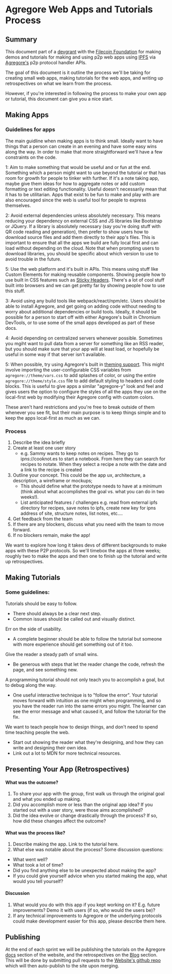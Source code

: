 # Agregore Web Apps and Tutorials Process

## Summary

This document part of a [devgrant](https://github.com/ipfs/devgrants/pull/245) with the [Filecoin Foundation](https://fil.org/) for making demos and tutorials for making and using p2p web apps using [IPFS](https://ipfs.tech/) via [Agregore's](https://agregore.mauve.moe/) p2p protocol handler APIs.

The goal of this document is it outline the process we'll be taking for creating small web apps, making tutorials for the web apps, and writing up retrospectives on what we learn from the process.

However, if you're interested in following the process to make your own app or tutorial, this document can give you a nice start.

## Making Apps

### Guidelines for apps

The main guidline when making apps is to think small.
Ideally want to have things that a person can create in an evening and have some easy wins along the way.
In order to make that more straightforward we'll have a few constraints on the code.

1: Aim to make something that would be useful and or fun at the end.
Something which a person might want to use beyond the tutorial or that has room for growth for people to tinker with further.
If it's a note taking app, maybe give them ideas for how to aggregate notes or add custom formatting or text editing functionality.
Useful doesn't necessarily mean that it has to be utilitarian. Apps that exist to be fun to make and play with are also encouraged since the web is useful tool for people to express themselves.

2: Avoid external dependencies unless absolutely necessary.
This means reducing your dependency on external CSS and JS libraries like Bootstrap or JQuery. If a library is absolutely necessary (say you're doing stuff with QR code reading and generation), then prefer to show users how to download source files and add them directly to their app's files. This is important to ensure that all the apps we build are fully local first and can load without depending on the cloud. Note that when prompting users to download libraries, you should be specific about which version to use to avoid trouble in the future.

5: Use the web platform and it's built in APIs.
This means using stuff like Custom Elements for making reusable components.
Showing people how to use built in CSS features such as [Sticky Headers](https://developer.mozilla.org/en-US/docs/Web/CSS/position#sticky). There's a lot of cool stuff built into browsers and we can get pretty far by showing people how to use this stuff.

3: Avoid using any build tools like webpack/react/npm/etc.
Users should be able to install Agregore, and get going on adding code without needing to worry about additional dependencies or build tools.
Ideally, it should be possible for a person to start off with either Agregore's built in Chromium DevTools, or to use some of the small apps developed as part of these docs.

4: Avoid depending on centralized servers whenever possible.
Sometimes you mgiht want to pull data from a server for something like an RSS reader, but you should make sure that your app will at least load, or hopefully be useful in some way if that server isn't available.

5: When possible, try using Agregore's built in [theming support](https://agregore.mauve.moe/theming).
This might involve importing the user-configurable CSS variables from `agregore://theme/vars.css` to add splashes of color, or using the entire `agregore://theme/style.css` file to add default styling to headers and code blocks.
This is useful to give apps a similar "agregore-y" look and feel and gives users the option to configure the styles of all the apps they use on the local-first web by modifying their Agregore config with custom colors.

These aren't hard restrictions and you're free to break outside of them whenever you see fit, but their main purpose is to keep things simple and to keep the apps local-first as much as we can.


### Process

 1. Describe the idea briefly
 2. Create at least one user story 
    - e.g. Sammy wants to keep notes on recipes. They go to ipns://cooknot.es to start a notebook. From here they can search for recipes to notate. When they select a recipe a note with the date and a link to the recipe is created
 3. Outline your concept. This could be the app ux, architecture, a description, a wireframe or mockups;
    - This should define what the prototype needs to have at a minimum (think about what accomplishes the goal vs. what you can do in two weeks!).
    -  List anticipated features / challenges  e.g. read from external ipfs directory for recipes, save notes to ipfs, create new key for ipns address of site, structure notes, list notes, etc....
 4. Get feedback from the team
 5. If there are any blockers, discuss what you need with the team to move forward.
 6. If no blockers remain, make the app!

We want to explore how long it takes devs of different backgrounds to make apps with these P2P protocols. So we'll timebox the apps at three weeks; roughly two to make the apps and then one to finish up the tutorial and write up retrospectives.

## Making Tutorials


### Some guidelines: 
Tutorials should be easy to follow. 
* There should always be a clear next step.
* Common issues should be called out and visually distinct.

Err on the side of usability.
* A complete beginner should be able to follow the tutorial but someone with more experience should get something out of it too.

Give the reader a steady path of small wins.
* Be generous with steps that let the reader change the code, refresh the page, and see something new. 

A programming tutorial should not only teach you to accomplish a goal, but to debug along the way.
* One useful interactive technique is to "follow the error". Your tutorial moves forward with intuition as one might when programming, and so you have the reader run into the same errors you might. The learner can see the error message and what caused it, and follow the tutorial for the fix.

We want to teach people how to design things, and don't need to spend time teaching people the web.
- Start out showing the reader what they're designing, and how they can write and designing their own idea.
- Link out a lot to MDN for more technical resources.

## Presenting Your App (Retrospectives)

#### What was the outcome?

1. To share your app with the group, first walk us through the original goal and what you ended up making. 
2. Did you accomplish more or less than the original app idea? If you started out with a user story, were those aims accomplished? 
3. Did the idea evolve or change drastically through the process? If so, how did these changes affect the outcome?

#### What was the process like?

1. Describe making the app. Link to the tutorial here.
2. What else was notable about the process? Some discussion questions:
- What went well?
- What took a lot of time?
- Did you find anything else to be unexpected about making the app?
- If you could give yourself advice when you started making the app, what would you tell yourself?

#### Discussion

1. What would you do with this app if you kept working on it? E.g. future improvements? Demo it with users (if so, who would the users be)?  
2. If any technical improvements to Agregore or the underlying protocols could make development easier for this app, please describe them here.


## Publishing

At the end of each sprint we will be publishing the tutorials on the Agregore [docs](https://agregore.mauve.moe/docs/) section of the website, and the retrospectives on the [Blog](https://agregore.mauve.moe/blog/) section. This will be done by submitting pull requests to the [Website's github repo](https://github.com/AgregoreWeb/website/) which will then auto-publish to the site upon merging.
